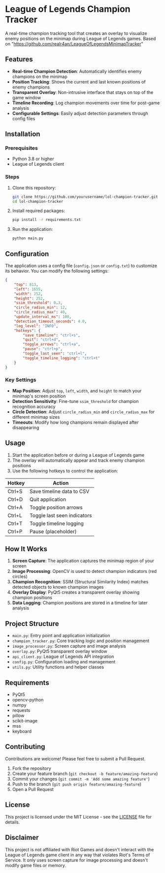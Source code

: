 # League of Legends Champion Tracker

A real-time champion tracking tool that creates an overlay to visualize enemy positions on the minimap during League of Legends games.
Based on "https://github.com/realr4an/LeagueOfLegendsMinimapTracker"

## Features

- **Real-time Champion Detection**: Automatically identifies enemy champions on the minimap
- **Position Tracking**: Shows the current and last known positions of enemy champions
- **Transparent Overlay**: Non-intrusive interface that stays on top of the game window
- **Timeline Recording**: Log champion movements over time for post-game analysis
- **Configurable Settings**: Easily adjust detection parameters through config files

## Installation

### Prerequisites

- Python 3.8 or higher
- League of Legends client

### Steps

1. Clone this repository:
   ```bash
   git clone https://github.com/yourusername/lol-champion-tracker.git
   cd lol-champion-tracker
   ```

2. Install required packages:
   ```bash
   pip install -r requirements.txt
   ```

3. Run the application:
   ```bash
   python main.py
   ```

## Configuration

The application uses a config file (`config.json` or `config.txt`) to customize its behavior. You can modify the following settings:

```json
{
    "top": 813,
    "left": 1655,
    "width": 252,
    "height": 252,
    "ssim_threshold": 0.3,
    "circle_radius_min": 12,
    "circle_radius_max": 40,
    "update_interval_ms": 100,
    "detection_timeout_seconds": 4.0,
    "log_level": "INFO",
    "hotkeys": {
        "save_timeline": "ctrl+s",
        "quit": "ctrl+d",
        "toggle_arrows": "ctrl+a",
        "pause": "ctrl+p",
        "toggle_last_seen": "ctrl+l",
        "toggle_timeline_logging": "ctrl+t"
    }
}
```

### Key Settings

- **Map Position**: Adjust `top`, `left`, `width`, and `height` to match your minimap's screen position
- **Detection Sensitivity**: Fine-tune `ssim_threshold` for champion recognition accuracy
- **Circle Detection**: Adjust `circle_radius_min` and `circle_radius_max` for different minimap sizes
- **Timeouts**: Modify how long champions remain displayed after disappearing

## Usage

1. Start the application before or during a League of Legends game
2. The overlay will automatically appear and track enemy champion positions
3. Use the following hotkeys to control the application:

| Hotkey | Action |
|--------|--------|
| Ctrl+S | Save timeline data to CSV |
| Ctrl+D | Quit application |
| Ctrl+A | Toggle position arrows |
| Ctrl+L | Toggle last seen indicators |
| Ctrl+T | Toggle timeline logging |
| Ctrl+P | Pause (placeholder) |

## How It Works

1. **Screen Capture**: The application captures the minimap region of your screen
2. **Image Processing**: OpenCV is used to detect champion indicators (red circles)
3. **Champion Recognition**: SSIM (Structural Similarity Index) matches detected objects to known champion images
4. **Overlay Display**: PyQt5 creates a transparent overlay showing champion positions
5. **Data Logging**: Champion positions are stored in a timeline for later analysis

## Project Structure

- `main.py`: Entry point and application initialization
- `champion_tracker.py`: Core tracking logic and position management
- `image_processor.py`: Screen capture and image analysis
- `overlay.py`: PyQt5 transparent overlay window
- `api_client.py`: League of Legends API integration
- `config.py`: Configuration loading and management
- `utils.py`: Utility functions and helper classes

## Requirements

- PyQt5
- opencv-python
- numpy
- requests
- pillow
- scikit-image
- mss
- keyboard

## Contributing

Contributions are welcome! Please feel free to submit a Pull Request.

1. Fork the repository
2. Create your feature branch (`git checkout -b feature/amazing-feature`)
3. Commit your changes (`git commit -m 'Add some amazing feature'`)
4. Push to the branch (`git push origin feature/amazing-feature`)
5. Open a Pull Request

## License

This project is licensed under the MIT License - see the [LICENSE](LICENSE) file for details.

## Disclaimer

This project is not affiliated with Riot Games and doesn't interact with the League of Legends game client in any way that violates Riot's Terms of Service. It only uses screen capture for image processing and doesn't modify game files or memory.

